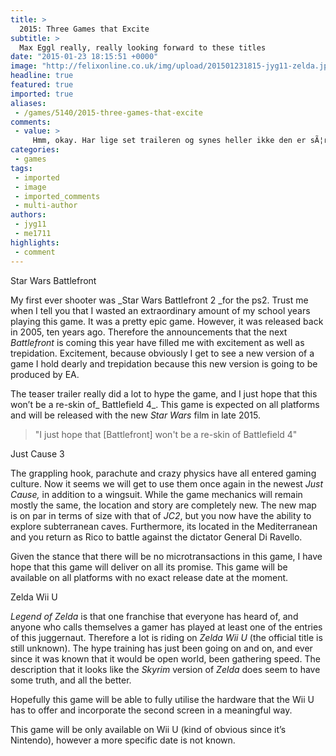 ```yaml
---
title: >
  2015: Three Games that Excite
subtitle: >
  Max Eggl really, really looking forward to these titles
date: "2015-01-23 18:15:51 +0000"
image: "http://felixonline.co.uk/img/upload/201501231815-jyg11-zelda.jpg"
headline: true
featured: true
imported: true
aliases:
 - /games/5140/2015-three-games-that-excite
comments:
 - value: >
     Hmm, okay. Har lige set traileren og synes heller ikke den er sÃ¦rlig uhelgygig, og jeg plejer ellers at vÃ¦re RÃ†D for gyserfilm. Kan vÃ¦re traileren bare er dÃ¥rlig..
categories:
 - games
tags:
 - imported
 - image
 - imported_comments
 - multi-author
authors:
 - jyg11
 - me1711
highlights:
 - comment
---
```


Star Wars Battlefront

My first ever shooter was _Star Wars Battlefront 2 _for the ps2. Trust me when I tell you that I wasted an extraordinary amount of my school years playing this game. It was a pretty epic game. However, it was released back in 2005, ten years ago. Therefore the announcements that the next _Battlefront_ is coming this year have filled me with excitement as well as trepidation. Excitement, because obviously I get to see a new version of a game I hold dearly and trepidation because this new version is going to be produced by EA.

The teaser trailer really did a lot to hype the game, and I just hope that this won’t be a re-skin of_ Battlefield 4_. This game is expected on all platforms and will be released with the new _Star Wars_ film in late 2015.

> "I just hope that [Battlefront] won't be a re-skin of Battlefield 4"

Just Cause 3

The grappling hook, parachute and crazy physics have all entered gaming culture. Now it seems we will get to use them once again in the newest _Just Cause,_ in addition to a wingsuit. While the game mechanics will remain mostly the same, the location and story are completely new. The new map is on par in terms of size with that of _JC2_, but you now have the ability to explore subterranean caves. Furthermore, its located in the Mediterranean and you return as Rico to battle against the dictator General Di Ravello.

Given the stance that there will be no microtransactions in this game, I have hope that this game will deliver on all its promise. This game will be available on all platforms with no exact release date at the moment.

Zelda Wii U

_Legend of Zelda_ is that one franchise that everyone has heard of, and anyone who calls themselves a gamer has played at least one of the entries of this juggernaut. Therefore a lot is riding on _Zelda Wii U_ (the official title is still unknown). The hype training has just been going on and on, and ever since it was known that it would be open world, been gathering speed. The description that it looks like the _Skyrim_ version of _Zelda_ does seem to have some truth, and all the better.

Hopefully this game will be able to fully utilise the hardware that the Wii U has to offer and incorporate the second screen in a meaningful way.

This game will be only available on Wii U (kind of obvious since it’s Nintendo), however a more specific date is not known.
